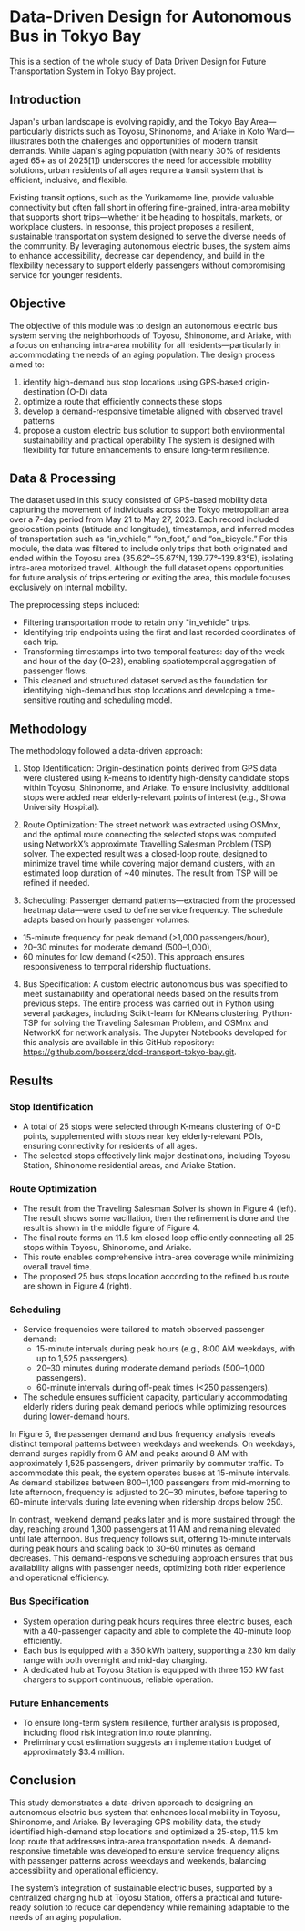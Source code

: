 # Data-Driven Design for Autonomous Bus in Tokyo Bay
This is a section of the whole study of Data Driven Design for Future Transportation System in Tokyo Bay project.
## Introduction
Japan's urban landscape is evolving rapidly, and the Tokyo Bay Area—particularly districts such as Toyosu, Shinonome, and Ariake in Koto Ward—illustrates both the challenges and opportunities of modern transit demands. While Japan's aging population (with nearly 30% of residents aged 65+ as of 2025[1]) underscores the need for accessible mobility solutions, urban residents of all ages require a transit system that is efficient, inclusive, and flexible.

Existing transit options, such as the Yurikamome line, provide valuable connectivity but often fall short in offering fine-grained, intra-area mobility that supports short trips—whether it be heading to hospitals, markets, or workplace clusters. In response, this project proposes a resilient, sustainable transportation system designed to serve the diverse needs of the community. By leveraging autonomous electric buses, the system aims to enhance accessibility, decrease car dependency, and build in the flexibility necessary to support elderly passengers without compromising service for younger residents.

## Objective
The objective of this module was to design an autonomous electric bus system serving the neighborhoods of Toyosu, Shinonome, and Ariake, with a focus on enhancing intra-area mobility for all residents—particularly in accommodating the needs of an aging population. The design process aimed to:
  1. identify high-demand bus stop locations using GPS-based origin-destination (O-D) data
  2. optimize a route that efficiently connects these stops
  3. develop a demand-responsive timetable aligned with observed travel patterns
  4. propose a custom electric bus solution to support both environmental sustainability and practical operability
The system is designed with flexibility for future enhancements to ensure long-term resilience.

## Data & Processing
The dataset used in this study consisted of GPS-based mobility data capturing the movement of individuals across the Tokyo metropolitan area over a 7-day period from May 21 to May 27, 2023. Each record included geolocation points (latitude and longitude), timestamps, and inferred modes of transportation such as “in_vehicle,” “on_foot,” and “on_bicycle.”
For this module, the data was filtered to include only trips that both originated and ended within the Toyosu area (35.62°–35.67°N, 139.77°–139.83°E), isolating intra-area motorized travel. Although the full dataset opens opportunities for future analysis of trips entering or exiting the area, this module focuses exclusively on internal mobility.

The preprocessing steps included:
  - Filtering transportation mode to retain only "in_vehicle" trips.
  - Identifying trip endpoints using the first and last recorded coordinates of each trip.
  - Transforming timestamps into two temporal features: day of the week and hour of the day (0–23), enabling spatiotemporal aggregation of passenger flows.
  - This cleaned and structured dataset served as the foundation for identifying high-demand bus stop locations and developing a time-sensitive routing and scheduling model.

## Methodology
The methodology followed a data-driven approach:
1. Stop Identification: Origin-destination points derived from GPS data were clustered using K-means to identify high-density candidate stops within Toyosu, Shinonome, and Ariake. To ensure inclusivity, additional stops were added near elderly-relevant points of interest (e.g., Showa University Hospital).

2. Route Optimization: The street network was extracted using OSMnx, and the optimal route connecting the selected stops was computed using NetworkX’s approximate Travelling Salesman Problem (TSP) solver. The expected result was a closed-loop route, designed to minimize travel time while covering major demand clusters, with an estimated loop duration of ~40 minutes. The result from TSP will be refined if needed.

3. Scheduling: Passenger demand patterns—extracted from the processed heatmap data—were used to define service frequency. The schedule adapts based on hourly passenger volumes:
  - 15-minute frequency for peak demand (>1,000 passengers/hour),
  - 20–30 minutes for moderate demand (500–1,000),
  - 60 minutes for low demand (<250).
This approach ensures responsiveness to temporal ridership fluctuations.

4. Bus Specification: A custom electric autonomous bus was specified to meet sustainability and operational needs based on the results from previous steps.
The entire process was carried out in Python using several packages, including Scikit-learn for KMeans clustering, Python-TSP for solving the Traveling Salesman Problem, and OSMnx and NetworkX for network analysis. The Jupyter Notebooks developed for this analysis are available in this GitHub repository: https://github.com/bosserz/ddd-transport-tokyo-bay.git.

## Results
### Stop Identification
- A total of 25 stops were selected through K-means clustering of O-D points, supplemented with stops near key elderly-relevant POIs, ensuring connectivity for residents of all ages.
- The selected stops effectively link major destinations, including Toyosu Station, Shinonome residential areas, and Ariake Station.

### Route Optimization
- The result from the Traveling Salesman Solver is shown in Figure 4 (left). The result shows some vacillation, then the refinement is done and the result is shown in the middle figure of Figure 4.
- The final route forms an 11.5 km closed loop efficiently connecting all 25 stops within Toyosu, Shinonome, and Ariake.
- This route enables comprehensive intra-area coverage while minimizing overall travel time.
- The proposed 25 bus stops location according to the refined bus route are shown in Figure 4 (right).

### Scheduling
- Service frequencies were tailored to match observed passenger demand:
    - 15-minute intervals during peak hours (e.g., 8:00 AM weekdays, with up to 1,525 passengers).
    - 20–30 minutes during moderate demand periods (500–1,000 passengers).
    - 60-minute intervals during off-peak times (<250 passengers).
- The schedule ensures sufficient capacity, particularly accommodating elderly riders during peak demand periods while optimizing resources during lower-demand hours.

In Figure 5, the passenger demand and bus frequency analysis reveals distinct temporal patterns between weekdays and weekends. On weekdays, demand surges rapidly from 6 AM and peaks around 8 AM with approximately 1,525 passengers, driven primarily by commuter traffic. To accommodate this peak, the system operates buses at 15-minute intervals. As demand stabilizes between 800–1,100 passengers from mid-morning to late afternoon, frequency is adjusted to 20–30 minutes, before tapering to 60-minute intervals during late evening when ridership drops below 250.

In contrast, weekend demand peaks later and is more sustained through the day, reaching around 1,300 passengers at 11 AM and remaining elevated until late afternoon. Bus frequency follows suit, offering 15-minute intervals during peak hours and scaling back to 30–60 minutes as demand decreases. This demand-responsive scheduling approach ensures that bus availability aligns with passenger needs, optimizing both rider experience and operational efficiency.

### Bus Specification
- System operation during peak hours requires three electric buses, each with a 40-passenger capacity and able to complete the 40-minute loop efficiently.
- Each bus is equipped with a 350 kWh battery, supporting a 230 km daily range with both overnight and mid-day charging.
- A dedicated hub at Toyosu Station is equipped with three 150 kW fast chargers to support continuous, reliable operation.

### Future Enhancements
- To ensure long-term system resilience, further analysis is proposed, including flood risk integration into route planning.
- Preliminary cost estimation suggests an implementation budget of approximately $3.4 million.

## Conclusion
This study demonstrates a data-driven approach to designing an autonomous electric bus system that enhances local mobility in Toyosu, Shinonome, and Ariake. By leveraging GPS mobility data, the study identified high-demand stop locations and optimized a 25-stop, 11.5 km loop route that addresses intra-area transportation needs. A demand-responsive timetable was developed to ensure service frequency aligns with passenger patterns across weekdays and weekends, balancing accessibility and operational efficiency.

The system’s integration of sustainable electric buses, supported by a centralized charging hub at Toyosu Station, offers a practical and future-ready solution to reduce car dependency while remaining adaptable to the needs of an aging population.

